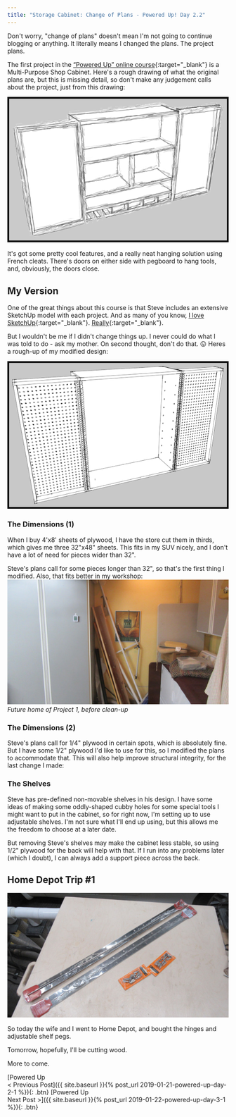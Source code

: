 ```yaml
---
title: "Storage Cabinet: Change of Plans - Powered Up! Day 2.2"
---
```

Don't worry, "change of plans" doesn't mean I'm not going to continue blogging or anything. It literally means I changed the plans. The project plans.

The first project in the [“Powered Up” online course](https://theweekendwoodworker.com/powered-up){:target="_blank"} is a Multi-Purpose Shop Cabinet. Here's a rough drawing of what the original plans are, but this is missing detail, so don't make any judgement calls about the project, just from this drawing:

![](/assets/images-posts/powered-up-storage-cab-orig-sketchy.png)

It's got some pretty cool features, and a really neat hanging solution using French cleats. There's doors on either side with pegboard to hang tools, and, obviously, the doors close.

## My Version

One of the great things about this course is that Steve includes an extensive SketchUp model with each project. And as many of you know, [I love SketchUp](https://youtu.be/2e-Bu1UuyY0){:target="_blank"}. [Really](https://3dwarehouse.sketchup.com/by/TheNewbieWoodworker?nav=models){:target="_blank"}.

But I wouldn't be me if I didn't change things up. I never could do what I was told to do - ask my mother. On second thought, don't do that. 😛 Heres a rough-up of my modified design:

![](/assets/images-posts/powered-up-storage-cab-v1-sketchy.png)

### The Dimensions (1)
When I buy 4'x8' sheets of plywood, I have the store cut them in thirds, which gives me three 32"x48" sheets. This fits in my SUV nicely, and I don't have a lot of need for pieces wider than 32".

Steve's plans call for some pieces longer than 32", so that's the first thing I modified. Also, that fits better in my workshop:
![](/assets/images-posts/powered-up-storage-cab-location.jpg)
<br/>*Future home of Project 1, before clean-up*

### The Dimensions (2)
Steve's plans call for 1/4" plywood in certain spots, which is absolutely fine. But I have some 1/2" plywood I'd like to use for this, so I modified the plans to accommodate that. This will also help improve structural integrity, for the last change I made:

### The Shelves
Steve has pre-defined non-movable shelves in his design. I have some ideas of making some oddly-shaped cubby holes for some special tools I might want to put in the cabinet, so for right now, I'm setting up to use adjustable shelves. I'm not sure what I'll end up using, but this allows me the freedom to choose at a later date.

But removing Steve's shelves may make the cabinet less stable, so using 1/2" plywood for the back will help with that. If I run into any problems later (which I doubt), I can always add a support piece across the back.

## Home Depot Trip #1

![](/assets/images-posts/powered-up-hd-1.jpg)

So today the wife and I went to Home Depot, and bought the hinges and adjustable shelf pegs.

Tomorrow, hopefully, I'll be cutting wood.

More to come.

[Powered Up<br/>< Previous Post]({{ site.baseurl }}{% post_url 2019-01-21-powered-up-day-2-1 %}){: .btn}
[Powered Up<br/>Next Post >]({{ site.baseurl }}{% post_url 2019-01-22-powered-up-day-3-1 %}){: .btn}
